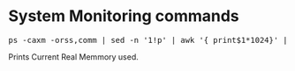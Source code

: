 <h1>System Monitoring commands</h1>

<pre>ps -caxm -orss,comm | sed -n '1!p' | awk '{ print$1*1024}' | paste -s -d+ - | bc | awk '{print $1/1024/1024 " MB"}'</pre>

Prints Current Real Memmory used.
